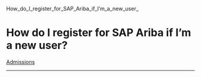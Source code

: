 How_do_I_register_for_SAP_Ariba_if_I’m_a_new_user_



How do I register for SAP Ariba if I’m a new user?
==================================================

[Admissions](https://www.sutd.edu.sg/tag/admissions/)

---

